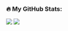 <div id="header" align="center">
</div>
<main>
  <h3>🔥 My GitHub Stats:</h3>
  <img src="https://github-readme-streak-stats.herokuapp.com?user=19atlas&theme=dark&background=000000&date_format=n%2Fj%5B%2FY%5D" />
  <img src="https://github-readme-stats.vercel.app/api/top-langs/?username=19atlas&theme=vision-friendly-dark&layout=pie" />
  <!-- <img src="" /> -->
</main>
